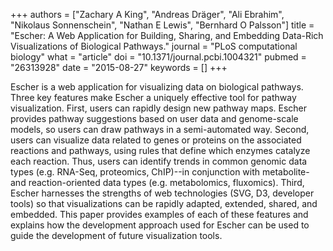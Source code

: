 +++
authors = ["Zachary A King", "Andreas Dräger", "Ali Ebrahim", "Nikolaus Sonnenschein", "Nathan E Lewis", "Bernhard O Palsson"]
title = "Escher: A Web Application for Building, Sharing, and Embedding Data-Rich Visualizations of Biological Pathways."
journal = "PLoS computational biology"
what = "article"
doi = "10.1371/journal.pcbi.1004321"
pubmed = "26313928"
date = "2015-08-27"
keywords = []
+++

Escher is a web application for visualizing data on biological pathways. Three key features make Escher a uniquely effective tool for pathway visualization. First, users can rapidly design new pathway maps. Escher provides pathway suggestions based on user data and genome-scale models, so users can draw pathways in a semi-automated way. Second, users can visualize data related to genes or proteins on the associated reactions and pathways, using rules that define which enzymes catalyze each reaction. Thus, users can identify trends in common genomic data types (e.g. RNA-Seq, proteomics, ChIP)--in conjunction with metabolite- and reaction-oriented data types (e.g. metabolomics, fluxomics). Third, Escher harnesses the strengths of web technologies (SVG, D3, developer tools) so that visualizations can be rapidly adapted, extended, shared, and embedded. This paper provides examples of each of these features and explains how the development approach used for Escher can be used to guide the development of future visualization tools.
